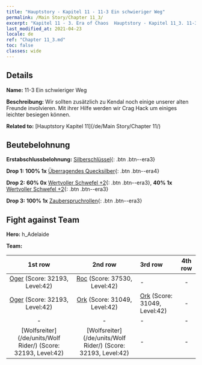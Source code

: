 ```yaml
---
title: "Hauptstory - Kapitel 11 - 11-3 Ein schwieriger Weg"
permalink: /Main Story/Chapter 11_3/
excerpt: "Kapitel 11 - 3. Era of Chaos  Hauptstory - Kapitel 11_3. 11-3 Ein schwieriger Weg"
last_modified_at: 2021-04-23
locale: de
ref: "Chapter 11_3.md"
toc: false
classes: wide
---
```


## Details

 **Name:** 11-3 Ein schwieriger Weg

 **Beschreibung:** Wir sollten zusätzlich zu Kendal noch einige unserer alten Freunde involvieren. Mit ihrer Hilfe werden wir Crag Hack um einiges leichter besiegen können.

 **Related to:** [Hauptstory Kapitel 11](/de/Main Story/Chapter 11/)

## Beutebelohnung

 **Erstabschlussbelohnung:** [Silberschlüssel](/ItemsDE/con_693/){: .btn .btn--era3}

 **Drop 1:** **100% 1x** [Überragendes Quecksilber](/ItemsDE/mat_35/){: .btn .btn--era4}

 **Drop 2:** **60% 0x** [Wertvoller Schwefel +2](/ItemsDE/mat_29/){: .btn .btn--era3}, **40% 1x** [Wertvoller Schwefel +2](/ItemsDE/mat_29/){: .btn .btn--era3}

 **Drop 3:** **100% 1x** [Zauberspruchrollen](/ItemsDE/con_694/){: .btn .btn--era3}


## Fight against Team
 **Hero:** h_Adelaide

 **Team:**


  | 1st row | 2nd row | 3rd row | 4th row |
  |:----:|:----:|:----|:----:|
  | [Oger](/de/units/Ogre/) (Score: 32193, Level:42)  | [Roc](/de/units/Roc/) (Score: 37530, Level:42)  | - | - |
  | [Oger](/de/units/Ogre/) (Score: 32193, Level:42)  | [Ork](/de/units/Orc/) (Score: 31049, Level:42)  | [Ork](/de/units/Orc/) (Score: 31049, Level:42)  | - |
  | - | - | - | - |
  | [Wolfsreiter](/de/units/Wolf Rider/) (Score: 32193, Level:42)  | [Wolfsreiter](/de/units/Wolf Rider/) (Score: 32193, Level:42)  | - | - |


